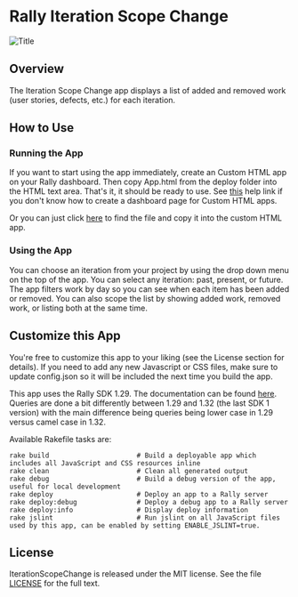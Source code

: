 Rally Iteration Scope Change
============================

![Title](https://raw.github.com/RallyApps/IterationScopeChange/master/screenshots/title-screenshot.png)

## Overview

The Iteration Scope Change app displays a list of added and removed work (user stories, defects, etc.) for each iteration. 

## How to Use

### Running the App

If you want to start using the app immediately, create an Custom HTML app on your Rally dashboard. Then copy App.html from the deploy folder into the HTML text area. That's it, it should be ready to use. See [this](http://www.rallydev.com/help/use_apps#create) help link if you don't know how to create a dashboard page for Custom HTML apps.

Or you can just click [here](https://raw.github.com/RallyApps/IterationScopeChange/master/deploy/App.html) to find the file and copy it into the custom HTML app.

### Using the App

You can choose an iteration from your project by using the drop down menu on the top of the app. You can select any iteration: past, present, or future. The app filters work by day so you can see when each item has been added or removed. You can also scope the list by showing added work, removed work, or listing both at the same time.

## Customize this App

You're free to customize this app to your liking (see the License section for details). If you need to add any new Javascript or CSS files, make sure to update config.json so it will be included the next time you build the app.

This app uses the Rally SDK 1.29. The documentation can be found [here](http://developer.rallydev.com/help/app-sdk). Queries are done a bit differently between 1.29 and 1.32 (the last SDK 1 version) with the main difference being queries being lower case in 1.29 versus camel case in 1.32.

Available Rakefile tasks are:

    rake build                      # Build a deployable app which includes all JavaScript and CSS resources inline
    rake clean                      # Clean all generated output
    rake debug                      # Build a debug version of the app, useful for local development
    rake deploy                     # Deploy an app to a Rally server
    rake deploy:debug               # Deploy a debug app to a Rally server
    rake deploy:info                # Display deploy information
    rake jslint                     # Run jslint on all JavaScript files used by this app, can be enabled by setting ENABLE_JSLINT=true.

## License

IterationScopeChange is released under the MIT license.  See the file [LICENSE](https://raw.github.com/RallyApps/IterationScopeChange/master/LICENSE) for the full text.
